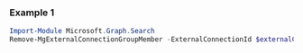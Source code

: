 ### Example 1
```powershell
Import-Module Microsoft.Graph.Search
Remove-MgExternalConnectionGroupMember -ExternalConnectionId $externalConnectionId -ExternalGroupId $externalGroupId -IdentityId $identityId
```
